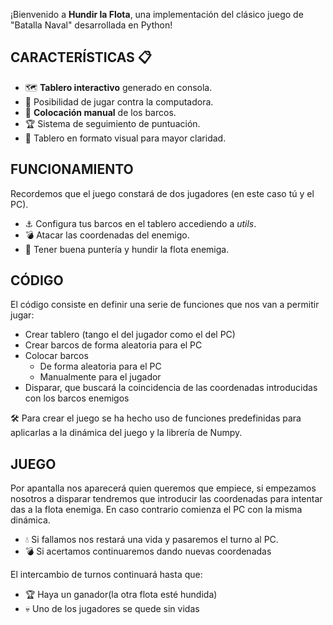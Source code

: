 ¡Bienvenido a **Hundir la Flota**, una implementación del clásico juego de "Batalla Naval" desarrollada en Python! 

## CARACTERÍSTICAS 📋

- 🗺️ **Tablero interactivo** generado en consola.  
- 🤖 Posibilidad de jugar contra la computadora.  
- 🚢 **Colocación manual** de los barcos.  
- 🏆 Sistema de seguimiento de puntuación.  
- 🎨 Tablero en formato visual para mayor claridad.
## FUNCIONAMIENTO
Recordemos que el juego constará de dos jugadores (en este caso tú y el PC). 
- ⚓ Configura tus barcos en el tablero accediendo a *utils*.
- 💣  Atacar las coordenadas del enemigo.
- 🎯 Tener buena puntería y hundir la flota enemiga.
## CÓDIGO
El código consiste en definir una serie de funciones que nos van a permitir jugar:
- Crear tablero (tango el del jugador como el del PC)
- Crear barcos de forma aleatoria para el PC
- Colocar barcos
  - De forma aleatoria para el PC
  - Manualmente para el jugador
- Disparar, que buscará la coincidencia de las coordenadas introducidas con los barcos enemigos

🛠️ Para crear el juego se ha hecho uso de funciones predefinidas para aplicarlas a la dinámica del juego y la librería de Numpy.
## JUEGO
Por apantalla nos aparecerá quien queremos que empiece, si empezamos nosotros a disparar tendremos que introducir las coordenadas para intentar das a la flota enemiga. En caso contrario comienza el PC con la misma dinámica.
- 💧 Si fallamos nos restará una vida y pasaremos el turno al PC.
- 💣 Si acertamos continuaremos dando nuevas coordenadas

El intercambio de turnos continuará hasta que:
  - 🏆 Haya un ganador(la otra flota esté hundida)
  - 💀 Uno de los jugadores se quede sin vidas


  
